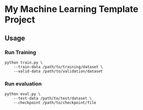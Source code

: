 # My Machine Learning Template Project

## Usage
### Run Training
```
python train.py \
    --train-data /path/to/training/dataset \
    --valid-data /path/to/validation/dataset
```

### Run evaluation
```
python eval.py \
    --test-data /path/to/test/dataset \
    --checkpoint /path/to/checkpoint/file
```
